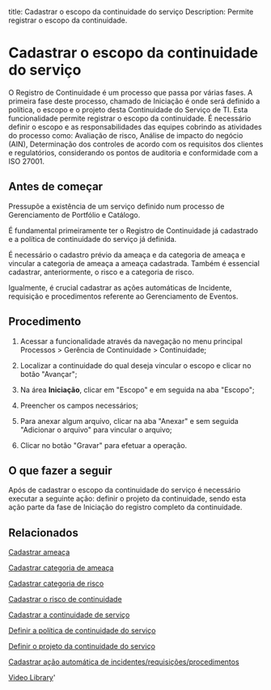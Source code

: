 title: Cadastrar o escopo da continuidade do serviço
Description: Permite registrar o escopo da continuidade.
# Cadastrar o escopo da continuidade do serviço

O Registro de Continuidade é um processo que passa por várias fases. A primeira fase deste processo, chamado de Iniciação é onde será definido a política, o escopo e o projeto desta Continuidade do Serviço de TI. Esta funcionalidade permite registrar o escopo da continuidade.
É necessário definir o escopo e as responsabilidades das equipes cobrindo as atividades do processo como: Avaliação de risco, Análise de impacto do negócio (AIN), Determinação dos controles de acordo com os requisitos dos clientes e regulatórios, considerando os pontos de auditoria e conformidade com a ISO 27001.

Antes de começar
----------------

Pressupõe a existência de um serviço definido num processo de Gerenciamento de
Portfólio e Catálogo.

É fundamental primeiramente ter o Registro de Continuidade já cadastrado e a
política de continuidade do serviço já definida.

É necessário o cadastro prévio da ameaça e da categoria de ameaça e vincular a
categoria de ameaça a ameaça cadastrada. Também é essencial cadastrar,
anteriormente, o risco e a categoria de risco.

Igualmente, é crucial cadastrar as ações automáticas de Incidente, requisição e
procedimentos referente ao Gerenciamento de Eventos.

Procedimento
------------

1.  Acessar a funcionalidade através da navegação no menu principal Processos \>
    Gerência de Continuidade \> Continuidade;

2.  Localizar a continuidade do qual deseja vincular o escopo e clicar no botão
    "Avançar";

3.  Na área **Iniciação**, clicar em "Escopo" e em seguida na aba "Escopo";

4.  Preencher os campos necessários;

5.  Para anexar algum arquivo, clicar na aba "Anexar" e sem seguida "Adicionar o
    arquivo" para vincular o arquivo;

6.  Clicar no botão "Gravar" para efetuar a operação.

O que fazer a seguir
--------------------

Após de cadastrar o escopo da continuidade do serviço é necessário executar a
seguinte ação: definir o projeto da continuidade, sendo esta ação parte da fase
de Iniciação do registro completo da continuidade.

Relacionados
------------

[Cadastrar ameaça](/pt-br/citsmart-platform-9/processes/continuity/configuration/register-threat.html)

[Cadastrar categoria de ameaça](/pt-br/citsmart-platform-9/processes/continuity/configuration/threat-category.html)

[Cadastrar categoria de risco](/pt-br/citsmart-platform-9/processes/continuity/configuration/risk-category.html)

[Cadastrar o risco de continuidade](/pt-br/citsmart-platform-9/processes/continuity/configuration/register-continuity-risk.html)

[Cadastrar a continuidade de serviço](/pt-br/citsmart-platform-9/processes/continuity/use/register-service-continuity.html)

[Definir a política de continuidade do serviço](/pt-br/citsmart-platform-9/processes/continuity/use/continuity-policy.html)

[Definir o projeto da continuidade do serviço](/pt-br/citsmart-platform-9/processes/continuity/use/service-continuity-project.html)

[Cadastrar ação automática de incidentes/requisições/procedimentos](/pt-br/citsmart-platform-9/additional-features/automation-of-operation/configuration/register-automatic-actions-incident-request-procedure.html)

<i class='fa fa-youtube-play  fa-2x' style='color:#97ce17;vertical-align: middle;'> </i> [Video Library](https://www.youtube.com/playlist?list=PLB5qK2uzf2RPHLLyCQ9CqOeIt08azAa6k)'

<!-- !!! tip "About"

    <b>Product/Version:</b> CITSmart | 9.00 &nbsp;&nbsp;
    <b>Updated:</b>01/16/2019 – Larissa Lourenço


